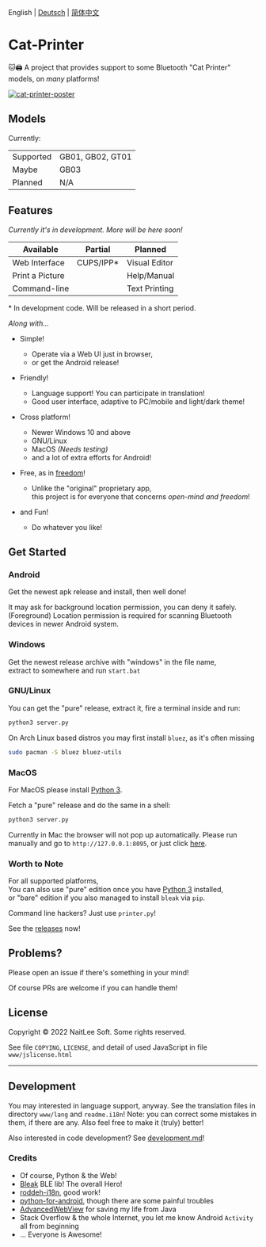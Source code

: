 English | [Deutsch](./readme.i18n/README.de_DE.md) | [简体中文](./readme.i18n/README.zh_CN.md)

# Cat-Printer

🐱🖨 A project that provides support to some Bluetooth "Cat Printer" models, on *many* platforms!

[![cat-printer-poster](https://repository-images.githubusercontent.com/403563361/ad018f6e-3a6e-4028-84b2-205f7d35c22b)](https://repository-images.githubusercontent.com/403563361/ad018f6e-3a6e-4028-84b2-205f7d35c22b)

## Models

Currently:

|             |                   |
|-------------|-------------------|
| Supported   | GB01, GB02, GT01  |
| Maybe       | GB03              |
| Planned     | N/A               |

## Features

*Currently it's in development. More will be here soon!*

| Available       | Partial   | Planned       |
|-----------------|-----------|---------------|
| Web Interface   | CUPS/IPP* | Visual Editor |
| Print a Picture |           | Help/Manual   |
| Command-line    |           | Text Printing |

<!-- May comment the line below if there are no * -->
\* In development code. Will be released in a short period.

*Along with...*

- Simple!
  - Operate via a Web UI just in browser,
  - or get the Android release!

- Friendly!
  - Language support! You can participate in translation!
  - Good user interface, adaptive to PC/mobile and light/dark theme!

- Cross platform!
  - Newer Windows 10 and above
  - GNU/Linux
  - MacOS *(Needs testing)*
  - and a lot of extra efforts for Android!

- Free, as in [freedom](https://www.gnu.org/philosophy/free-sw.html)!
  - Unlike the "original" proprietary app,  
    this project is for everyone that concerns *open-mind and freedom*!

- and Fun!
  - Do whatever you like!

## Get Started

### Android

Get the newest apk release and install, then well done!

It may ask for background location permission, you can deny it safely.  
(Foreground) Location permission is required for scanning Bluetooth devices in newer Android system.

### Windows

Get the newest release archive with "windows" in the file name,  
extract to somewhere and run `start.bat`

### GNU/Linux

You can get the "pure" release, extract it, fire a terminal inside and run:  
```bash
python3 server.py
```

On Arch Linux based distros you may first install `bluez`, as it's often missing  
```bash
sudo pacman -S bluez bluez-utils
```

### MacOS

For MacOS please install [Python 3](https://www.python.org/).

Fetch a "pure" release and do the same in a shell:  
```bash
python3 server.py
```

Currently in Mac the browser will not pop up automatically. Please run manually and go to `http://127.0.0.1:8095`, or just click [here](http://127.0.0.1:8095).


### Worth to Note

For all supported platforms,  
You can also use "pure" edition once you have [Python 3](https://www.python.org/) installed,  
or "bare" edition if you also managed to install `bleak` via `pip`.

Command line hackers? Just use `printer.py`!

See the [releases](https://github.com/NaitLee/Cat-Printer/releases) now!

## Problems?

Please open an issue if there's something in your mind!

Of course PRs are welcome if you can handle them!

## License

Copyright © 2022 NaitLee Soft. Some rights reserved.

See file `COPYING`, `LICENSE`, and detail of used JavaScript in file `www/jslicense.html`

--------

## Development

You may interested in language support, anyway. See the translation files in directory `www/lang` and `readme.i18n`!
Note: you can correct some mistakes in them, if there are any. Also feel free to make it (truly) better!

Also interested in code development? See [development.md](development.md)!

### Credits

- Of course, Python & the Web!
- [Bleak](https://bleak.readthedocs.io/en/latest/) BLE lib! The overall Hero!
- [roddeh-i18n](https://github.com/roddeh/i18njs), good work!
- [python-for-android](https://python-for-android.readthedocs.io/en/latest/), though there are some painful troubles
- [AdvancedWebView](https://github.com/delight-im/Android-AdvancedWebView) for saving my life from Java
- Stack Overflow & the whole Internet, you let me know Android `Activity` all from beginning
- ... Everyone is Awesome!
